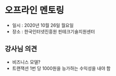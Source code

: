 # 오프라인 멘토링

* 일시 : 2020년 10월 26일 월요일
* 장소 : 한국인터넷진흥원 핀테크기술지원센터

## 강사님 의견

* 비즈니스 모델?
* 트랜잭션 1번 당 1000원을 능가하는 수익성을 내야 함

